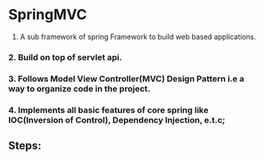 # SpringMVC
1. A sub framework of spring Framework to build web based applications. 
### 2. Build on top of servlet api.
### 3. Follows Model View Controller(MVC) Design Pattern i.e a way to organize code in the project.
### 4. Implements all basic features of core spring like IOC(Inversion of Control), Dependency Injection, e.t.c;

## Steps:
